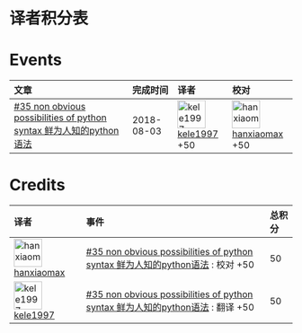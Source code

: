 # 译者积分表
# Events
|文章|完成时间|译者|校对|
|:---|:---|:---|:---|
| [#35 non obvious possibilities of python syntax 鲜为人知的python语法](https://github.com/jobbole/translation-project/pull/56) |  2018-08-03  | <img alt="kele1997" src="https://avatars2.githubusercontent.com/u/24707678?v=4&s=50" width='50px'><br>[kele1997](https://github.com/kele1997) +50|<img alt="hanxiaomax" src="https://avatars1.githubusercontent.com/u/3370445?v=4&s=50" width='50px'><br>[hanxiaomax](https://github.com/hanxiaomax)  +50   | 

# Credits
|译者|事件|总积分|
|:---|:---|:---|
| <img alt="hanxiaomax" src="https://avatars1.githubusercontent.com/u/3370445?v=4&s=50" width='50px'>[hanxiaomax](https://github.com/hanxiaomax) |[#35 non obvious possibilities of python syntax 鲜为人知的python语法](https://github.com/jobbole/translation-project/pull/56) : 校对  +50<br> | 50| 
| <img alt="kele1997" src="https://avatars2.githubusercontent.com/u/24707678?v=4&s=50" width='50px'>[kele1997](https://github.com/kele1997) |[#35 non obvious possibilities of python syntax 鲜为人知的python语法](https://github.com/jobbole/translation-project/pull/56) : 翻译  +50<br> | 50| 

